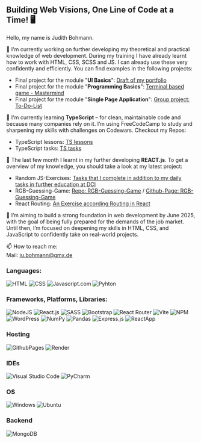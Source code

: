 ## Building Web Visions, One Line of Code at a Time! 🖥️

Hello, my name is Judith Bohmann.

🔭 I'm currently working on further developing my theoretical and practical knowledge of web development. 
During my training I have already learnt how to work with HTML, CSS, SCSS and JS. I can already use these very confidently and efficiently. You can find examples in the following projects:
- Final project for the module "<b>UI Basics</b>": <a href="https://github.com/You-Did-Bowman/portfolio">Draft of my portfolio</a>
- Final project for the module "<b>Programming Basics</b>": <a href="https://github.com/You-Did-Bowman/MASTERMIND_digital">Terminal based game - Mastermind</a>
- Final project for the module "<b>Single Page Application</b>": <a href="https://github.com/You-Did-Bowman/Project_To-Do-List">Group project: To-Do-List </a>


🌱 I'm currently learning **TypeScript** – for clean, maintainable code and because many companies rely on it. I’m using FreeCodeCamp to study and sharpening my skills with challenges on Codewars.
Checkout my Repos:
- TypeScript lessons: <a href="https://github.com/You-Did-Bowman/Lesson_Typescript">TS lessons</a>
- TypeScript tasks: <a href="https://github.com/You-Did-Bowman/Exercises_TypeScript">TS tasks</a>


🌳 The last few month I learnt in my further developing **REACT.js**. To get a overview of my knowledge, you should take a look at my latest project:
- Random JS-Exercises: <a href="https://github.com/You-Did-Bowman/JavaScript-Practice">Tasks that I complete in addition to my daily tasks in further education at DCI</a>
- RGB-Guessing-Game: <a href="https://github.com/You-Did-Bowman/RGB_Guessing_Game"> Repo: RGB-Guessing-Game</a> / <a href="https://you-did-bowman.github.io/RGB_Guessing_Game/"> Github-Page: RGB-Guessing-Game</a>
- React Routing: <a href="https://github.com/You-Did-Bowman/2025-02-04_Ex-Routing">An Exercise according Routing in React</a>


🌈 I’m aiming to build a strong foundation in web development by June 2025, with the goal of being fully prepared for the demands of the job market. Until then, I’m focused on deepening my skills in HTML, CSS, and JavaScript to confidently take on real-world projects.


📫 How to reach me:
<br>
Mail: ju.bohmann@gmx.de


<h3>Languages:</h3>

![HTML] ![CSS] ![Javascript.com] ![Pyhton]

<h3>Frameworks, Platforms, Libraries:</h3>

![NodeJS] ![React.js] ![SASS] ![Bootstrap] ![React Router] ![Vite] ![NPM] ![WordPress] ![NumPy] ![Pandas] ![Express.js] ![ReactApp] 

<h3>Hosting</h3>

![GithubPages] ![Render]

<h3>IDEs</h3>

![Visual Studio Code] ![PyCharm]

<h3>OS</h3>

![Windows] ![Ubuntu]

<h3>Backend</h3>

![MongoDB]

<!-- MongoDB, MongoDB Compass, Mongoose -->


<!-- Dafür sorgen, dass zu jeder Sprache auch Projekte im Portfolio sind -->



<!-- MARKDOWN LINKS & IMAGES -->
<!-- https://www.markdownguide.org/basic-syntax/#reference-style-links -->
[NodeJS]: https://img.shields.io/badge/node.js-6DA55F?style=for-the-badge&logo=node.js&logoColor=white
[NPM]: https://img.shields.io/badge/NPM-%23CB3837.svg?style=for-the-badge&logo=npm&logoColor=white
[ReactApp]: https://img.shields.io/badge/react-app-blue
[Vite]: https://img.shields.io/badge/vite-%23646CFF.svg?style=for-the-badge&logo=vite&logoColor=white
[Pyhton]: https://img.shields.io/badge/python-3670A0?style=for-the-badge&logo=python&logoColor=ffdd54
[React.js]: https://img.shields.io/badge/React-20232A?style=for-the-badge&logo=react&logoColor=white
[Bootstrap]: https://img.shields.io/badge/bootstrap-%238511FA.svg?style=for-the-badge&logo=bootstrap&logoColor=white
[Javascript.com]: https://shields.io/badge/JavaScript-F7DF1E?style=for-the-badge&logo=JavaScript&logoColor=000
[SASS]: https://img.shields.io/badge/SASS-hotpink.svg?style=for-the-badge&logo=SASS&logoColor=white
[HTML]: https://img.shields.io/badge/HTML-orange?style=for-the-badge&logo=HTML&logoColor=white
[CSS]: https://img.shields.io/badge/CSS-239120?&style=for-the-badge&logo=css3&logoColor=white
[WordPress]: https://img.shields.io/badge/WordPress-%23117AC9.svg?style=for-the-badge&logo=WordPress&logoColor=white
[GithubPages]: https://img.shields.io/badge/github%20pages-121013?style=for-the-badge&logo=github&logoColor=white
[Render]: https://img.shields.io/badge/Render-%46E3B7.svg?style=for-the-badge&logo=render&logoColor=white
[Visual Studio Code]: https://img.shields.io/badge/Visual%20Studio%20Code-0078d7.svg?style=for-the-badge&logo=visual-studio-code&logoColor=white
[PyCharm]: https://img.shields.io/badge/pycharm-143?style=for-the-badge&logo=pycharm&logoColor=black&color=black&labelColor=green
[NumPy]: https://img.shields.io/badge/numpy-%23013243.svg?style=for-the-badge&logo=numpy&logoColor=white
[Pandas]: https://img.shields.io/badge/pandas-%23150458.svg?style=for-the-badge&logo=pandas&logoColor=white
[Windows]: https://img.shields.io/badge/Windows-0078D6?style=for-the-badge&logo=windows&logoColor=white
[Ubuntu]: https://img.shields.io/badge/Ubuntu-E95420?style=for-the-badge&logo=ubuntu&logoColor=white
[React Router]: https://img.shields.io/badge/React_Router-CA4245?style=for-the-badge&logo=react-router&logoColor=white
[Express.js]: https://img.shields.io/badge/express.js-%23404d59.svg?style=for-the-badge&logo=express&logoColor=%2361DAFB
[MongoDB]: https://img.shields.io/badge/MongoDB-%234ea94b.svg?style=for-the-badge&logo=mongodb&logoColor=white





<!--
**You-Did-Bowman/You-Did-Bowman** is a ✨ _special_ ✨ repository because its `README.md` (this file) appears on your GitHub profile.

Here are some ideas to get you started:

- 🔭 I’m currently working on ...
- 🌱 I’m currently learning ...
- 👯 I’m looking to collaborate on ...
- 🤔 I’m looking for help with ...
- 💬 Ask me about ...
- 📫 How to reach me: ...
- 😄 Pronouns: ...
- ⚡ Fun fact: ...
-->

